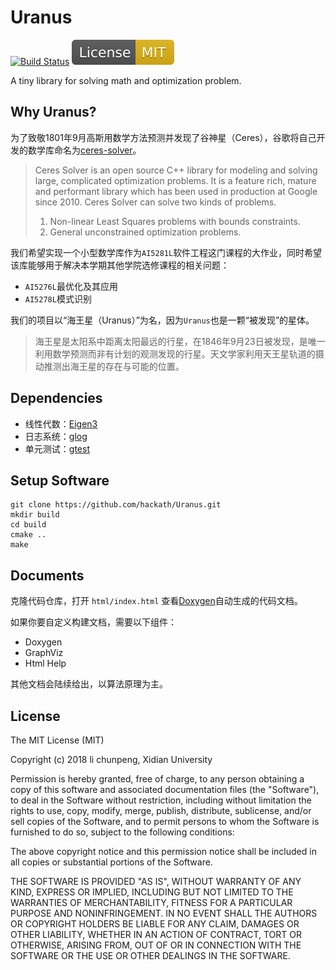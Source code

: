 # Uranus
[![Build Status](https://travis-ci.org/hackath/Uranus.svg?branch=master)](https://travis-ci.org/hackath/Uranus)
[![License: MIT](./docs/license_badge.svg)](./LICENSE)

A tiny library for solving math and optimization problem.

## Why Uranus?

为了致敬1801年9月高斯用数学方法预测并发现了谷神星（Ceres），谷歌将自己开发的数学库命名为[ceres-solver](https://github.com/ceres-solver/ceres-solver)。

> Ceres Solver is an open source C++ library for modeling and solving large, complicated optimization problems. It is a feature rich, mature and performant library which has been used in production at Google since 2010. Ceres Solver can solve two kinds of problems.
>1. Non-linear Least Squares problems with bounds constraints.
>2. General unconstrained optimization problems.

我们希望实现一个小型数学库作为`AI5281L`软件工程这门课程的大作业，同时希望该库能够用于解决本学期其他学院选修课程的相关问题：

- `AI5276L`最优化及其应用
- `AI5278L`模式识别

我们的项目以“海王星（Uranus）”为名，因为`Uranus`也是一颗“被发现”的星体。

> 海王星是太阳系中距离太阳最远的行星，在1846年9月23日被发现，是唯一利用数学预测而非有计划的观测发现的行星。天文学家利用天王星轨道的摄动推测出海王星的存在与可能的位置。

## Dependencies
- 线性代数：[Eigen3](http://eigen.tuxfamily.org/index.php?title=Main_Page)
- 日志系统：[glog](https://github.com/google/glog)
- 单元测试：[gtest](https://github.com/google/googletest.git)

## Setup Software
```shell
git clone https://github.com/hackath/Uranus.git
mkdir build
cd build
cmake ..
make
```
## Documents
克隆代码仓库，打开 `html/index.html` 查看[Doxygen](http://www.doxygen.org/)自动生成的代码文档。

如果你要自定义构建文档，需要以下组件：
- Doxygen
- GraphViz
- Html Help

其他文档会陆续给出，以算法原理为主。

## License

The MIT License (MIT)

Copyright (c) 2018 li chunpeng, Xidian University

Permission is hereby granted, free of charge, to any person obtaining a copy of this software and associated documentation files (the "Software"), to deal in the Software without restriction, including without limitation the rights to use, copy, modify, merge, publish, distribute, sublicense, and/or sell copies of the Software, and to permit persons to whom the Software is furnished to do so, subject to the following conditions:

The above copyright notice and this permission notice shall be included in all copies or substantial portions of the Software.

THE SOFTWARE IS PROVIDED "AS IS", WITHOUT WARRANTY OF ANY KIND, EXPRESS OR IMPLIED, INCLUDING BUT NOT LIMITED TO THE WARRANTIES OF MERCHANTABILITY, FITNESS FOR A PARTICULAR PURPOSE AND NONINFRINGEMENT. IN NO EVENT SHALL THE AUTHORS OR COPYRIGHT HOLDERS BE LIABLE FOR ANY CLAIM, DAMAGES OR OTHER LIABILITY, WHETHER IN AN ACTION OF CONTRACT, TORT OR OTHERWISE, ARISING FROM, OUT OF OR IN CONNECTION WITH THE SOFTWARE OR THE USE OR OTHER DEALINGS IN THE SOFTWARE.